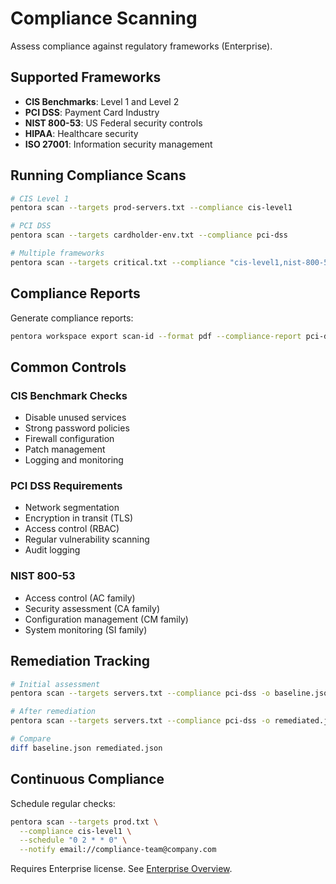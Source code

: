 # Compliance Scanning

Assess compliance against regulatory frameworks (Enterprise).

## Supported Frameworks

- **CIS Benchmarks**: Level 1 and Level 2
- **PCI DSS**: Payment Card Industry
- **NIST 800-53**: US Federal security controls
- **HIPAA**: Healthcare security
- **ISO 27001**: Information security management

## Running Compliance Scans

```bash
# CIS Level 1
pentora scan --targets prod-servers.txt --compliance cis-level1

# PCI DSS
pentora scan --targets cardholder-env.txt --compliance pci-dss

# Multiple frameworks
pentora scan --targets critical.txt --compliance "cis-level1,nist-800-53"
```

## Compliance Reports

Generate compliance reports:
```bash
pentora workspace export scan-id --format pdf --compliance-report pci-dss
```

## Common Controls

### CIS Benchmark Checks
- Disable unused services
- Strong password policies
- Firewall configuration
- Patch management
- Logging and monitoring

### PCI DSS Requirements
- Network segmentation
- Encryption in transit (TLS)
- Access control (RBAC)
- Regular vulnerability scanning
- Audit logging

### NIST 800-53
- Access control (AC family)
- Security assessment (CA family)
- Configuration management (CM family)
- System monitoring (SI family)

## Remediation Tracking

```bash
# Initial assessment
pentora scan --targets servers.txt --compliance pci-dss -o baseline.json

# After remediation
pentora scan --targets servers.txt --compliance pci-dss -o remediated.json

# Compare
diff baseline.json remediated.json
```

## Continuous Compliance

Schedule regular checks:
```bash
pentora scan --targets prod.txt \
  --compliance cis-level1 \
  --schedule "0 2 * * 0" \
  --notify email://compliance-team@company.com
```

Requires Enterprise license. See [Enterprise Overview](/enterprise/overview).
